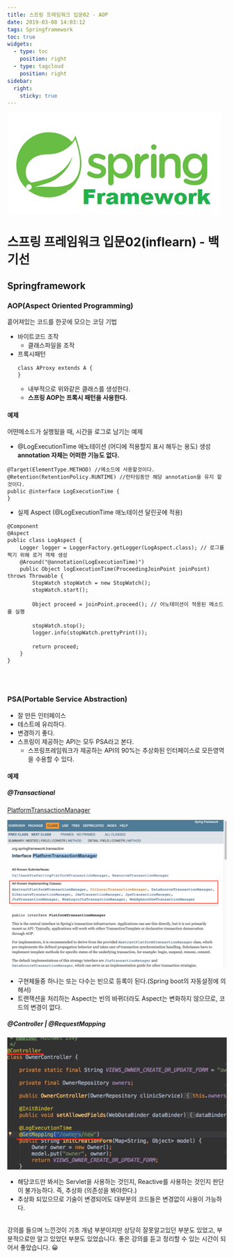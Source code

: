 ```yaml
---
title: 스프링 프레임워크 입문02 - AOP
date: 2019-03-08 14:03:12
tags: Springframework
toc: true
widgets:
  - type: toc
    position: right
  - type: tagcloud
    position: right
sidebar:
  right:
    sticky: true
---
```

![springf](/images/springframwork-logo.png)
# 스프링 프레임워크 입문02(inflearn) - 백기선 
## Springframework
<!-- more -->
### AOP(Aspect Oriented Programming)
흩어져있는 코드를 한곳에 모으는 코딩 기법
- 바이트코드 조작
    - 클래스파일을 조작
- 프록시패턴
    ```
    class AProxy extends A {
    }
    ```
    - 내부적으로 위와같은 클래스를 생성한다.
    - **스프링 AOP는 프록시 패턴을 사용한다.**
    
#### 예제
어떤메소드가 실행됬을 때, 시간을 로그로 남기는 예제
- @LogExecutionTime 애노테이션 (어디에 적용할지 표시 해두는 용도) 생성
**annotation 자체는 어떠한 기능도 없다.**
```
@Target(ElementType.METHOD) //메소드에 사용할것이다. 
@Retention(RetentionPolicy.RUNTIME) //런타임동안 해당 annotation을 유지 할 것이다.
public @interface LogExecutionTime {
}
```
- 실제 Aspect (@LogExecutionTime 애노테이션 달린곳에 적용)
```
@Component
@Aspect
public class LogAspect {
    Logger logger = LoggerFactory.getLogger(LogAspect.class); // 로그를 찍기 위해 로거 객체 생성
    @Around("@annotation(LogExecutionTime)")
    public Object logExecutionTime(ProceedingJoinPoint joinPoint) throws Throwable {
        StopWatch stopWatch = new StopWatch();
        stopWatch.start();
        
        Object proceed = joinPoint.proceed(); // 어노테이션이 적용된 메소드를 실행
        
        stopWatch.stop();
        logger.info(stopWatch.prettyPrint());
        
        return proceed;
    }
}
```

<br><br>

### PSA(Portable Service Abstraction)
- 잘 만든 인터페이스
- 테스트에 유리하다.
- 변경하기 좋다.
- 스프링이 제공하는 API는 모두 PSA라고 본다.
    -  스프링프레임워크가 제공하는 API의 90%는 추상화된 인터페이스로 모든영역을 수용할 수 있다.

#### 예제
##### @Transactional
[PlatformTransactionManager](https://docs.spring.io/spring-framework/docs/current/javadoc-api/org/springframework/transaction/PlatformTransactionManager.html)

![spring](/images/springi/springi02-01.png)
- 구현체들중 하나는 또는 다수는 빈으로 등록이 된다.(Spring boot의 자동설정에 의해서)
- 트랜잭션을 처리하는 Aspect는 빈의 바뀌더라도 Aspect는 변화하지 않으므로, 코드의 변경이 없다.

##### @Controller | @RequestMapping
![spring](/images/springi/springi02-02.png)
- 해당코드만 봐서는 Servlet을 사용하는 것인지, Reactive를 사용하는 것인지 판단이 불가능하다. 즉, 추상화 (의존성을 봐야한다.)
- 추상화 되있으므로 기술이 변경되어도 대부분의 코드들은 변경없이 사용이 가능하다.
<br><br>

강의를 들으며 느낀것이 기초 개념 부분이지만 상당히 잘못알고있던 부분도 있었고, 부분적으로만 알고 있었던 부분도 있었습니다.
좋은 강의를 듣고 정리할 수 있는 시간이 되어서 좋았습니다. 😀
<br><br>

 



    


